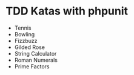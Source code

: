 # TDD Katas with phpunit

- Tennis
- Bowling
- Fizzbuzz
- Gilded Rose
- String Calculator
- Roman Numerals
- Prime Factors